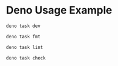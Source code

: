 # Deno Usage Example

```sh
deno task dev
```

```sh
deno task fmt
```

```sh
deno task lint
```

```sh
deno task check
```
